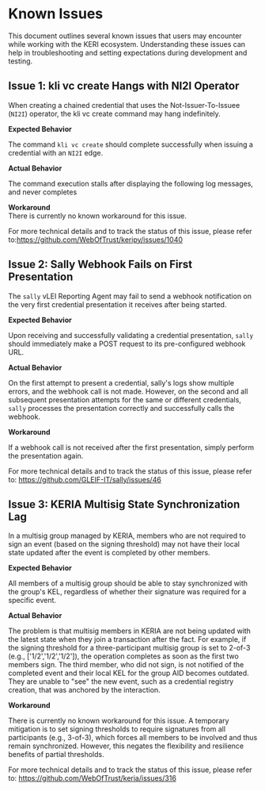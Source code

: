 # Known Issues

This document outlines several known issues that users may encounter while working with the KERI ecosystem. Understanding these issues can help in troubleshooting and setting expectations during development and testing.

## Issue 1: kli vc create Hangs with NI2I Operator

When creating a chained credential that uses the Not-Issuer-To-Issuee (`NI2I`) operator, the kli vc create command may hang indefinitely.

**Expected Behavior**

The command `kli vc create` should complete successfully when issuing a credential with an `NI2I` edge.

**Actual Behavior**

The command execution stalls after displaying the following log messages, and never completes

**Workaround**  
There is currently no known workaround for this issue.

For more technical details and to track the status of this issue, please refer to:https://github.com/WebOfTrust/keripy/issues/1040 

## Issue 2: Sally Webhook Fails on First Presentation
The `sally` vLEI Reporting Agent may fail to send a webhook notification on the very first credential presentation it receives after being started.

**Expected Behavior**

Upon receiving and successfully validating a credential presentation, `sally` should immediately make a POST request to its pre-configured webhook URL.

**Actual Behavior**

On the first attempt to present a credential, sally's logs show multiple errors, and the webhook call is not made. However, on the second and all subsequent presentation attempts for the same or different credentials, `sally` processes the presentation correctly and successfully calls the webhook.

**Workaround**

If a webhook call is not received after the first presentation, simply perform the presentation again.

For more technical details and to track the status of this issue, please refer to: https://github.com/GLEIF-IT/sally/issues/46


## Issue 3: KERIA Multisig State Synchronization Lag
In a multisig group managed by KERIA, members who are not required to sign an event (based on the signing threshold) may not have their local state updated after the event is completed by other members.

**Expected Behavior**

All members of a multisig group should be able to stay synchronized with the group's KEL, regardless of whether their signature was required for a specific event.

**Actual Behavior**

The problem is that multisig members in KERIA are not being updated with the latest state when they join a transaction after the fact. For example, if the signing threshold for a three-participant multisig group is set to 2-of-3 (e.g., ['1/2','1/2','1/2']), the operation completes as soon as the first two members sign. The third member, who did not sign, is not notified of the completed event and their local KEL for the group AID becomes outdated. They are unable to "see" the new event, such as a credential registry creation, that was anchored by the interaction.

**Workaround**

There is currently no known workaround for this issue. A temporary mitigation is to set signing thresholds to require signatures from all participants (e.g., 3-of-3), which forces all members to be involved and thus remain synchronized. However, this negates the flexibility and resilience benefits of partial thresholds.

For more technical details and to track the status of this issue, please refer to: https://github.com/WebOfTrust/keria/issues/316
